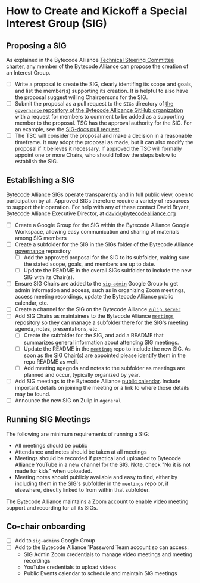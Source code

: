 # How to Create and Kickoff a Special Interest Group (SIG)

## Proposing a SIG

As explained in the Bytecode Alliance [Technical Steering Committee charter](https://github.com/bytecodealliance/governance/blob/main/TSC/charter.md#creating-an-interest-group), any member of the Bytecode Alliance can propose the creation of an Interest Group. 
- [ ] Write a proposal to create the SIG, clearly identifing its scope and goals, and list the member(s) supporting its creation.  It is helpful to also have the proposal suggest willing Chairpersons for the SIG. 
- [ ] Submit the proposal as a pull request to the `SIGs` directory of [the `governance` repository of the Bytecode Allicance GitHub organization](https://github.com/bytecodealliance/governance/tree/main/SIGs) with a request for members to comment to be added as a supporting member to the proposal. TSC has the approval authority for the SIG. For an example, see the [SIG-docs pull request](https://github.com/bytecodealliance/governance/pull/45).
- [ ] The TSC will consider the proposal and make a decision in a reasonable timeframe. It may adopt the proposal as made, but it can also modify the proposal if it believes it necessary. If approved the TSC will formally appoint one or more Chairs, who should follow the steps below to establish the SIG. 

## Establishing a SIG

Bytecode Alliance SIGs operate transparently and in full public view, open to participation by all. Approved SIGs therefore require a variety of resources to support their operation. For help with any of these contact David Bryant, Bytecode Alliance Executive Director, at david@bytecodealliance.org

- [ ] Create a Google Group for the SIG within the Bytecode Alliance Google Workspace, allowing easy communication and sharing of materials among SIG members
- [ ] Create a subfolder for the SIG in the SIGs folder of the Bytecode Alliance [governance](https://github.com/bytecodealliance/governance/tree/main/SIGs) repository 
    - [ ] Add the approved proposal for the SIG to its subfolder, making sure the stated scope, goals, and members are up to date.
    - [ ] Update the README in the overall SIGs subfolder to include the new SIG with its Chair(s).
- [ ] Ensure SIG Chairs are added to the [`sig-admin`](https://groups.google.com/u/1/a/bytecodealliance.org/g/sig-admin) Google Group to get admin information and access, such as in organizing Zoom meetings, access meeting recordings, update the Bytecode Alliance public calendar, etc.
- [ ] Create a  channel for the SIG on the Bytecode Alliance [`Zulip server`](https://bytecodealliance.zulipchat.com)
- [ ] Add SIG Chairs as maintainers to the Bytecode Alliance [`meetings`](https://github.com/bytecodealliance/meetings) repository so they can manage a subfolder there for the SIG's meeting agenda, notes, presentations, etc.
    - [ ] Create the subfolder for the SIG, and add a README that summarizes general information about attending SIG meetings.
    - [ ] Update the README in the [`meetings`](https://github.com/bytecodealliance/meetings) repo to include the new SIG. As soon as the SIG Chair(s) are appointed please identify them in the repo README as well.
    - [ ] Add meeting agegnda and notes to the subfolder as meetings are planned and occur, typically organized by year.
- [ ] Add SIG meetings to the Bytecode Alliance [public calendar](https://calendar.google.com/calendar/embed?src=events%40bytecodealliance.org&ctz=America%2FLos_Angeles). Include important details on joining the meeting or a link to where those details may be found.
- [ ] Announce the new SIG on Zulip in `#general`

## Running SIG Meetings

The following are minimum requirements of running a SIG:

- All meetings should be public
- Attendance and notes should be taken at all meetings
- Meetings should be recorded if practical and uploaded to Bytecode Alliance YouTube in a new channel for the SIG. Note, check "No it is not made for kids" when uploaded.
- Meeting notes should publicly available and easy to find, either by including them in the SIG's subfolder in the [`meetings`](https://github.com/bytecodealliance/meetings) repo or, if elsewhere, directly linked to from within that subfolder.


The Bytecode Alliance maintains a Zoom account to enable video meeting support and recording for all its SIGs.

## Co-chair onboarding
- [ ] Add to `sig-admins` Google Group
- [ ] Add to the Bytecode Alliance 1Password Team account so can access:
    - SIG Admin Zoom credentials to manage video meetings and meeting recordings
    - YouTube credentials to upload videos
    - Public Events calendar to schedule and maintain SIG meetings



